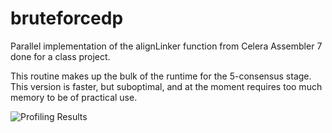 bruteforcedp
============

Parallel implementation of the alignLinker function from Celera Assembler 7 done for a class project.

This routine makes up the bulk of the runtime for the 5-consensus stage. This version is faster, but suboptimal, and at the moment requires too much memory to be of practical use.

![Profiling Results](https://raw.github.com/njbooher/bruteforcedp/master/profiling_results.png)